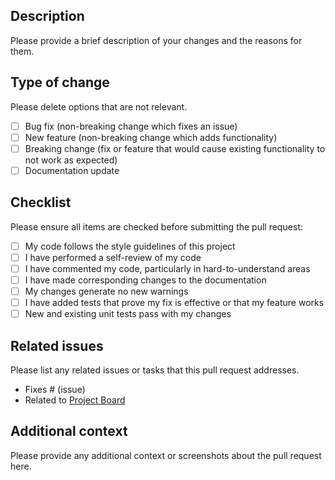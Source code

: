 ## Description

Please provide a brief description of your changes and the reasons for them.

## Type of change

Please delete options that are not relevant.

- [ ] Bug fix (non-breaking change which fixes an issue)
- [ ] New feature (non-breaking change which adds functionality)
- [ ] Breaking change (fix or feature that would cause existing functionality to not work as expected)
- [ ] Documentation update

## Checklist

Please ensure all items are checked before submitting the pull request:

- [ ] My code follows the style guidelines of this project
- [ ] I have performed a self-review of my code
- [ ] I have commented my code, particularly in hard-to-understand areas
- [ ] I have made corresponding changes to the documentation
- [ ] My changes generate no new warnings
- [ ] I have added tests that prove my fix is effective or that my feature works
- [ ] New and existing unit tests pass with my changes

## Related issues

Please list any related issues or tasks that this pull request addresses.

- Fixes # (issue)
- Related to [Project Board](link)

## Additional context

Please provide any additional context or screenshots about the pull request here.
